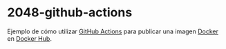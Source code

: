 # 2048-github-actions

Ejemplo de cómo utilizar [GitHub Actions][1] para publicar una imagen [Docker][2] en [Docker Hub][3].

[1]: https://docs.github.com/es/actions
[2]: https://www.docker.com
[3]: https://hub.docker.com
